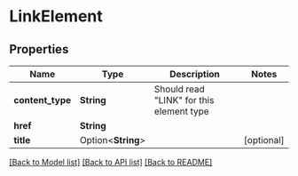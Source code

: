 # LinkElement

## Properties

Name | Type | Description | Notes
------------ | ------------- | ------------- | -------------
**content_type** | **String** | Should read \"LINK\" for this element type | 
**href** | **String** |  | 
**title** | Option<**String**> |  | [optional]

[[Back to Model list]](../README.md#documentation-for-models) [[Back to API list]](../README.md#documentation-for-api-endpoints) [[Back to README]](../README.md)


